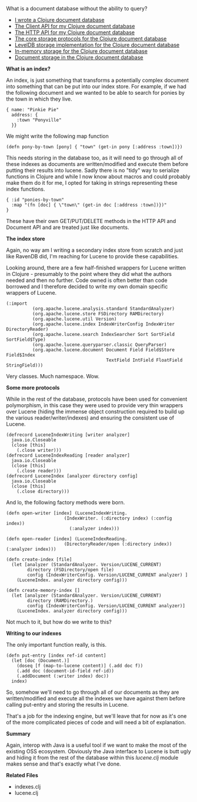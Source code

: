 What is a document database without the ability to query?

- [I wrote a Clojure document database](/entries/i-wrote-a-document-database-in-clojure.html)
- [The Client API for my Clojure document database](/entries/the-client-api-for-my-clojure-document-database.html)
- [The HTTP API for my Clojure document database](/entries/the-http-api-for-my-clojure-document-database.html)
- [The core storage protocols for the Clojure document database](/entries/the-core-storage-protocols-for-my-clojure-document-database.html)
- [LevelDB storage implementation for the Clojure document database](/entries/the-leveldb-storage-for-my-clojure-document-database.html)
- [In-memory storage for the Clojure document database](/the-inmemory-storage-for-my-clojure-document-database.html)
- [Document storage in the Clojure document database](/entries/document-storage-in-my-clojure-document-database.html)

**What is an index?**

An index, is just something that transforms a potentially complex document into something that can be put into our index store. For example, if we had the following document and we wanted to be able to search for ponies by the town in which they live.

    { name: "Pinkie Pie"
      address: {
        :town "Ponyville"
      }}

We might write the following map function

    (defn pony-by-town [pony] { "town" (get-in pony [:address :town])})

This needs storing in the database too, as it will need to go through all of these indexes as documents are written/modified and execute them before putting their results into lucene. Sadly there is no "tidy" way to serialize functions in Clojure and while I now know about macros and could probably make them do it for me, I opted for taking in strings representing these index functions.

    { :id "ponies-by-town"
      :map "(fn [doc] { \"town\" (get-in doc [:address :town])})"
    }

These have their own GET/PUT/DELETE methods in the HTTP API and Document API and are treated just like documents.

**The index store**

Again, no way am I writing a secondary index store from scratch and just like RavenDB did, I'm reaching for Lucene to provide these capabilities.

Looking around, there are a few half-finished wrappers for Lucene written in Clojure - presumably to the point where they did what the authors needed and then no further. Code owned is often better than code borrowed and I therefore decided to write my own domain specific wrappers of Lucene.

    (:import
              (org.apache.lucene.analysis.standard StandardAnalyzer)
              (org.apache.lucene.store FSDirectory RAMDirectory)
              (org.apache.lucene.util Version)
              (org.apache.lucene.index IndexWriterConfig IndexWriter DirectoryReader)
              (org.apache.lucene.search IndexSearcher Sort SortField SortField$Type)
              (org.apache.lucene.queryparser.classic QueryParser)
              (org.apache.lucene.document Document Field Field$Store Field$Index
                                          TextField IntField FloatField StringField)))

Very classes. Much namespace. Wow.

**Some more protocols**

While in the rest of the database, protocols have been used for convenient polymorphism, in this case they were used to provide very thin wrappers over Lucene (hiding the immense object construction required to build up the various reader/writer/indexes) and ensuring the consistent use of Lucene.

    (defrecord LuceneIndexWriting [writer analyzer]
      java.io.Closeable
      (close [this]
        (.close writer)))
    (defrecord LuceneIndexReading [reader analyzer]
      java.io.Closeable
      (close [this]
        (.close reader)))
    (defrecord LuceneIndex [analyzer directory config]
      java.io.Closeable
      (close [this]
        (.close directory)))


And lo, the following factory methods were born.

    (defn open-writer [index] (LuceneIndexWriting.
                          (IndexWriter. (:directory index) (:config index))
                            (:analyzer index)))

    (defn open-reader [index] (LuceneIndexReading.
                          (DirectoryReader/open (:directory index)) (:analyzer index)))

    (defn create-index [file]
      (let [analyzer (StandardAnalyzer. Version/LUCENE_CURRENT)
            directory (FSDirectory/open file)
            config (IndexWriterConfig. Version/LUCENE_CURRENT analyzer) ]
        (LuceneIndex. analyzer directory config)))

    (defn create-memory-index []
      (let [analyzer (StandardAnalyzer. Version/LUCENE_CURRENT)
            directory (RAMDirectory.)
            config (IndexWriterConfig. Version/LUCENE_CURRENT analyzer)]
        (LuceneIndex. analyzer directory config)))

Not much to it, but how do we write to this?

**Writing to our indexes**

The only important function really, is this.

    (defn put-entry [index ref-id content]
      (let [doc (Document.)]
        (doseq [f (map-to-lucene content)] (.add doc f))
        (.add doc (document-id-field ref-id))
        (.addDocument (:writer index) doc))
      index)

So, somehow we'll need to go through all of our documents as they are written/modified and execute all the indexes we have against them before calling put-entry and storing the results in Lucene.

That's a job for the indexing engine, but we'll leave that for now as it's one of the more complicated pieces of code and will need a bit of explanation.

**Summary**

Again, interop with Java is a useful tool if we want to make the most of the existing OSS ecosystem. Obviously the Java interface to Lucene is butt ugly and hiding it from the rest of the database within this *lucene.clj* module makes sense and that's exactly what I've done.

**Related Files**

- indexes.clj
- lucene.clj

